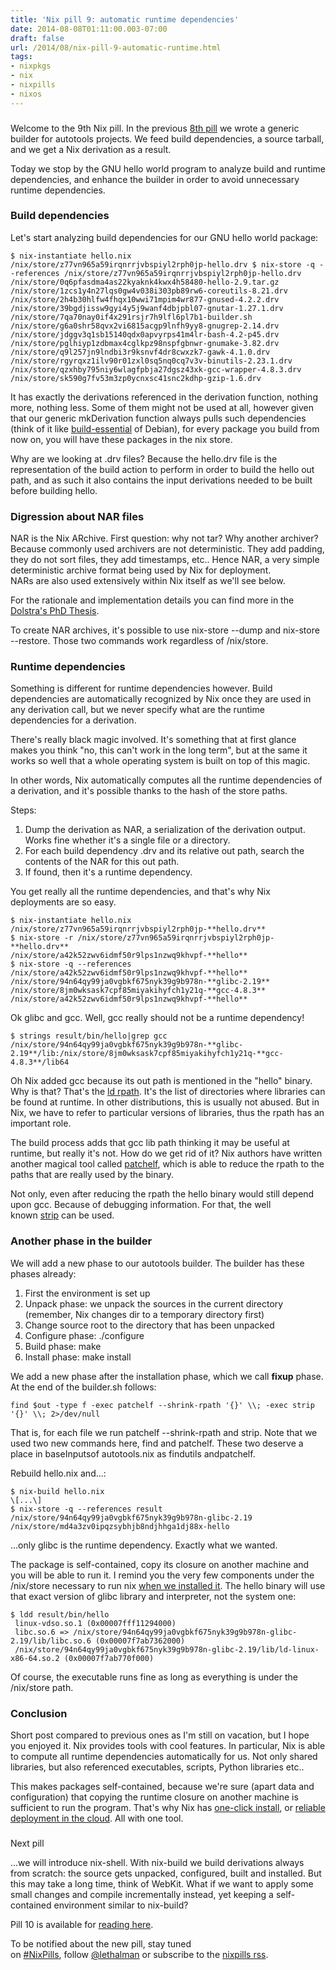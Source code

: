 ```yaml
---
title: 'Nix pill 9: automatic runtime dependencies'
date: 2014-08-08T01:11:00.003-07:00
draft: false
url: /2014/08/nix-pill-9-automatic-runtime.html
tags: 
- nixpkgs
- nix
- nixpills
- nixos
---
```


### 

Welcome to the 9th Nix pill. In the previous [8th pill](http://lethalman.blogspot.it/2014/08/nix-pill-8-generic-builders.html) we wrote a generic builder for autotools projects. We feed build dependencies, a source tarball, and we get a Nix derivation as a result.

  

Today we stop by the GNU hello world program to analyze build and runtime dependencies, and enhance the builder in order to avoid unnecessary runtime dependencies.  
  

### Build dependencies

  

Let's start analyzing build dependencies for our GNU hello world package:

```
$ nix-instantiate hello.nix
/nix/store/z77vn965a59irqnrrjvbspiyl2rph0jp-hello.drv $ nix-store -q --references /nix/store/z77vn965a59irqnrrjvbspiyl2rph0jp-hello.drv /nix/store/0q6pfasdma4as22kyaknk4kwx4h58480-hello-2.9.tar.gz /nix/store/1zcs1y4n27lqs0gw4v038i303pb89rw6-coreutils-8.21.drv /nix/store/2h4b30hlfw4fhqx10wwi71mpim4wr877-gnused-4.2.2.drv /nix/store/39bgdjissw9gyi4y5j9wanf4dbjpbl07-gnutar-1.27.1.drv /nix/store/7qa70nay0if4x291rsjr7h9lfl6pl7b1-builder.sh /nix/store/g6a0shr58qvx2vi6815acgp9lnfh9yy8-gnugrep-2.14.drv /nix/store/jdggv3q1sb15140qdx0apvyrps41m4lr-bash-4.2-p45.drv /nix/store/pglhiyp1zdbmax4cglkpz98nspfgbnwr-gnumake-3.82.drv /nix/store/q9l257jn9lndbi3r9ksnvf4dr8cwxzk7-gawk-4.1.0.drv /nix/store/rgyrqxz1ilv90r01zxl0sq5nq0cq7v3v-binutils-2.23.1.drv /nix/store/qzxhby795niy6wlagfpbja27dgsz43xk-gcc-wrapper-4.8.3.drv /nix/store/sk590g7fv53m3zp0ycnxsc41snc2kdhp-gzip-1.6.drv  
```

It has exactly the derivations referenced in the derivation function, nothing more, nothing less. Some of them might not be used at all, however given that our generic mkDerivation function always pulls such dependencies (think of it like [build-essential](https://packages.debian.org/unstable/build-essential) of Debian), for every package you build from now on, you will have these packages in the nix store.

  

Why are we looking at .drv files? Because the hello.drv file is the representation of the build action to perform in order to build the hello out path, and as such it also contains the input derivations needed to be built before building hello.

  

### Digression about NAR files

  
NAR is the Nix ARchive. First question: why not tar? Why another archiver? Because commonly used archivers are not deterministic. They add padding, they do not sort files, they add timestamps, etc.. Hence NAR, a very simple deterministic archive format being used by Nix for deployment.  
NARs are also used extensively within Nix itself as we'll see below.  
  
For the rationale and implementation details you can find more in the [Dolstra's PhD Thesis](http://nixos.org/~eelco/pubs/phd-thesis.pdf).  
  
To create NAR archives, it's possible to use nix-store --dump and nix-store --restore. Those two commands work regardless of /nix/store.  
  

### Runtime dependencies

  

Something is different for runtime dependencies however. Build dependencies are automatically recognized by Nix once they are used in any derivation call, but we never specify what are the runtime dependencies for a derivation.  
  
There's really black magic involved. It's something that at first glance makes you think "no, this can't work in the long term", but at the same it works so well that a whole operating system is built on top of this magic.  
  
In other words, Nix automatically computes all the runtime dependencies of a derivation, and it's possible thanks to the hash of the store paths.  
  
Steps:  

1.  Dump the derivation as NAR, a serialization of the derivation output. Works fine whether it's a single file or a directory.
2.  For each build dependency .drv and its relative out path, search the contents of the NAR for this out path.
3.  If found, then it's a runtime dependency.

  
You get really all the runtime dependencies, and that's why Nix deployments are so easy.  
```
$ nix-instantiate hello.nix
/nix/store/z77vn965a59irqnrrjvbspiyl2rph0jp-**hello.drv**
$ nix-store -r /nix/store/z77vn965a59irqnrrjvbspiyl2rph0jp-**hello.drv**
/nix/store/a42k52zwv6idmf50r9lps1nzwq9khvpf-**hello**
$ nix-store -q --references /nix/store/a42k52zwv6idmf50r9lps1nzwq9khvpf-**hello**
/nix/store/94n64qy99ja0vgbkf675nyk39g9b978n-**glibc-2.19**
/nix/store/8jm0wksask7cpf85miyakihyfch1y21q-**gcc-4.8.3**
/nix/store/a42k52zwv6idmf50r9lps1nzwq9khvpf-**hello**

```
Ok glibc and gcc. Well, gcc really should not be a runtime dependency!  
```
$ strings result/bin/hello|grep gcc
/nix/store/94n64qy99ja0vgbkf675nyk39g9b978n-**glibc-2.19**/lib:/nix/store/8jm0wksask7cpf85miyakihyfch1y21q-**gcc-4.8.3**/lib64

```
Oh Nix added gcc because its out path is mentioned in the "hello" binary. Why is that? That's the [ld rpath](http://en.wikipedia.org/wiki/Rpath). It's the list of directories where libraries can be found at runtime. In other distributions, this is usually not abused. But in Nix, we have to refer to particular versions of libraries, thus the rpath has an important role.  
  
The build process adds that gcc lib path thinking it may be useful at runtime, but really it's not. How do we get rid of it? Nix authors have written another magical tool called [patchelf](https://nixos.org/patchelf.html), which is able to reduce the rpath to the paths that are really used by the binary.  
  
Not only, even after reducing the rpath the hello binary would still depend upon gcc. Because of debugging information. For that, the well known [strip](http://unixhelp.ed.ac.uk/CGI/man-cgi?strip) can be used.  
  

### Another phase in the builder

  
We will add a new phase to our autotools builder. The builder has these phases already:  

1.  First the environment is set up
2.  Unpack phase: we unpack the sources in the current directory (remember, Nix changes dir to a temporary directory first)
3.  Change source root to the directory that has been unpacked
4.  Configure phase: ./configure
5.  Build phase: make
6.  Install phase: make install

We add a new phase after the installation phase, which we call **fixup** phase. At the end of the builder.sh follows:

```
find $out -type f -exec patchelf --shrink-rpath '{}' \\; -exec strip '{}' \\; 2>/dev/null

```
That is, for each file we run patchelf --shrink-rpath and strip. Note that we used two new commands here, find and patchelf. These two deserve a place in baseInputsof autotools.nix as findutils andpatchelf.  
  
Rebuild hello.nix and...:

```
$ nix-build hello.nix
\[...\]
$ nix-store -q --references result
/nix/store/94n64qy99ja0vgbkf675nyk39g9b978n-glibc-2.19
/nix/store/md4a3zv0ipqzsybhjb8ndjhhga1dj88x-hello

```
...only glibc is the runtime dependency. Exactly what we wanted.  
  
The package is self-contained, copy its closure on another machine and you will be able to run it. I remind you the very few components under the /nix/store necessary to run nix [when we installed it](http://lethalman.blogspot.it/2014/07/nix-pill-2-install-on-your-running.html). The hello binary will use that exact version of glibc library and interpreter, not the system one:  
```
$ ldd result/bin/hello
 linux-vdso.so.1 (0x00007fff11294000)
 libc.so.6 => /nix/store/94n64qy99ja0vgbkf675nyk39g9b978n-glibc-2.19/lib/libc.so.6 (0x00007f7ab7362000)
 /nix/store/94n64qy99ja0vgbkf675nyk39g9b978n-glibc-2.19/lib/ld-linux-x86-64.so.2 (0x00007f7ab770f000)

```
Of course, the executable runs fine as long as everything is under the /nix/store path.  

  

### Conclusion

  

Short post compared to previous ones as I'm still on vacation, but I hope you enjoyed it. Nix provides tools with cool features. In particular, Nix is able to compute all runtime dependencies automatically for us. Not only shared libraries, but also referenced executables, scripts, Python libraries etc..

  
This makes packages self-contained, because we're sure (apart data and configuration) that copying the runtime closure on another machine is sufficient to run the program. That's why Nix has [one-click install](http://nixos.org/nix/manual/#sec-one-click), or [reliable deployment in the cloud](http://nixos.org/nixops/manual/#chap-introduction). All with one tool.

###   
Next pill

  
...we will introduce nix-shell. With nix-build we build derivations always from scratch: the source gets unpacked, configured, built and installed. But this may take a long time, think of WebKit. What if we want to apply some small changes and compile incrementally instead, yet keeping a self-contained environment similar to nix-build?  
  
Pill 10 is available for [reading here](http://lethalman.blogspot.it/2014/08/nix-pill-10-developing-with-nix-shell.html).  
  

To be notified about the new pill, stay tuned on [#NixPills](https://twitter.com/search?src=typd&q=%23NixPills), follow [@lethalman](https://twitter.com/lethalman) or subscribe to the [nixpills rss](http://lethalman.blogspot.com/feeds/posts/default/-/nixpills).